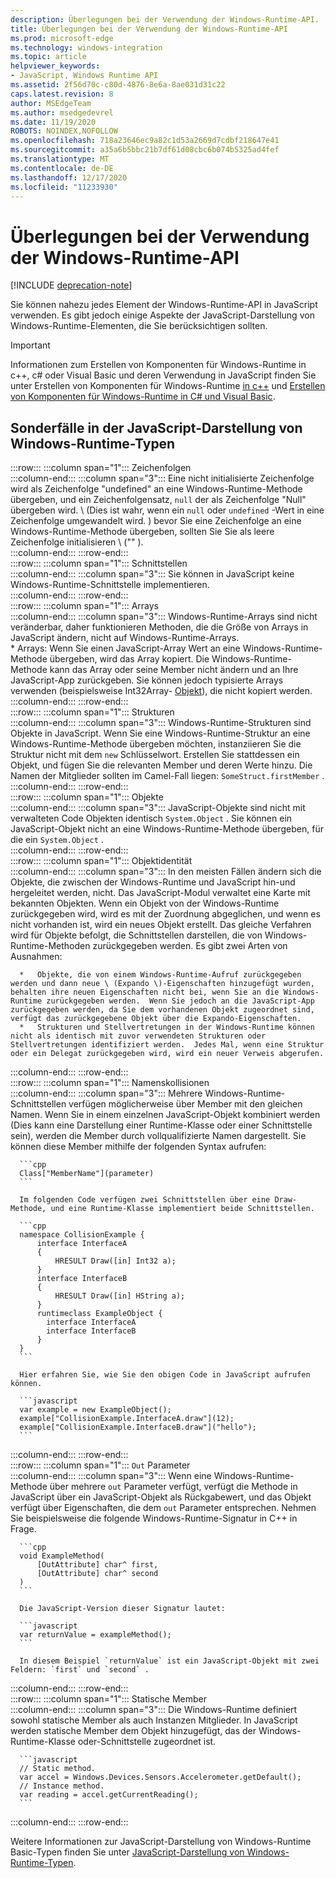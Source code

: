 ```yaml
---
description: Überlegungen bei der Verwendung der Windows-Runtime-API.
title: Überlegungen bei der Verwendung der Windows-Runtime-API
ms.prod: microsoft-edge
ms.technology: windows-integration
ms.topic: article
helpviewer_keywords:
- JavaScript, Windows Runtime API
ms.assetid: 2f56d70c-c80d-4876-8e6a-8ae031d31c22
caps.latest.revision: 8
author: MSEdgeTeam
ms.author: msedgedevrel
ms.date: 11/19/2020
ROBOTS: NOINDEX,NOFOLLOW
ms.openlocfilehash: 718a23646ec9a82c1d53a2669d7cdbf218647e41
ms.sourcegitcommit: a35a6b5bbc21b7df61d08cbc6b074b5325ad4fef
ms.translationtype: MT
ms.contentlocale: de-DE
ms.lasthandoff: 12/17/2020
ms.locfileid: "11233930"
---
```

# Überlegungen bei der Verwendung der Windows-Runtime-API  

[!INCLUDE [deprecation-note](../includes/legacy-edge-note.md)]  

Sie können nahezu jedes Element der Windows-Runtime-API in JavaScript verwenden.  Es gibt jedoch einige Aspekte der JavaScript-Darstellung von Windows-Runtime-Elementen, die Sie berücksichtigen sollten.  

> [!IMPORTANT]
> Informationen zum Erstellen von Komponenten für Windows-Runtime in c++, c# oder Visual Basic und deren Verwendung in JavaScript finden Sie unter Erstellen von Komponenten für Windows-Runtime [in c++][WindowsUwpComponentsCreatingCpp] und [Erstellen von Komponenten für Windows-Runtime in C# und Visual Basic][WindowsUwpComponentsCreatingCsharpVb].  

## Sonderfälle in der JavaScript-Darstellung von Windows-Runtime-Typen  

:::row:::
   :::column span="1":::
      Zeichenfolgen  
   :::column-end:::
   :::column span="3":::
      Eine nicht initialisierte Zeichenfolge wird als Zeichenfolge "undefined" an eine Windows-Runtime-Methode übergeben, und ein Zeichenfolgensatz, `null` der als Zeichenfolge "Null" übergeben wird.  \ (Dies ist wahr, wenn ein `null` oder `undefined` -Wert in eine Zeichenfolge umgewandelt wird. \) bevor Sie eine Zeichenfolge an eine Windows-Runtime-Methode übergeben, sollten Sie Sie als leere Zeichenfolge initialisieren \ ("" \).  
   :::column-end:::
:::row-end:::  
:::row:::
   :::column span="1":::
      Schnittstellen  
   :::column-end:::
   :::column span="3":::
      Sie können in JavaScript keine Windows-Runtime-Schnittstelle implementieren.  
   :::column-end:::
:::row-end:::  
:::row:::
   :::column span="1":::
      Arrays  
   :::column-end:::
   :::column span="3":::
      Windows-Runtime-Arrays sind nicht veränderbar, daher funktionieren Methoden, die die Größe von Arrays in JavaScript ändern, nicht auf Windows-Runtime-Arrays.  
      *   Arrays: Wenn Sie einen JavaScript-Array Wert an eine Windows-Runtime-Methode übergeben, wird das Array kopiert.  Die Windows-Runtime-Methode kann das Array oder seine Member nicht ändern und an Ihre JavaScript-App zurückgeben.  Sie können jedoch typisierte Arrays verwenden (beispielsweise Int32Array- [Objekt][MDNInt32array]\), die nicht kopiert werden.  
   :::column-end:::
:::row-end:::  
:::row:::
   :::column span="1":::
      Strukturen  
   :::column-end:::
   :::column span="3":::
      Windows-Runtime-Strukturen sind Objekte in JavaScript.  Wenn Sie eine Windows-Runtime-Struktur an eine Windows-Runtime-Methode übergeben möchten, instanziieren Sie die Struktur nicht mit dem `new` Schlüsselwort.  Erstellen Sie stattdessen ein Objekt, und fügen Sie die relevanten Member und deren Werte hinzu.  Die Namen der Mitglieder sollten im Camel-Fall liegen: `SomeStruct.firstMember` .  
   :::column-end:::
:::row-end:::  
:::row:::
   :::column span="1":::
      Objekte  
   :::column-end:::
   :::column span="3":::
      JavaScript-Objekte sind nicht mit verwalteten Code Objekten identisch `System.Object` .  Sie können ein JavaScript-Objekt nicht an eine Windows-Runtime-Methode übergeben, für die ein `System.Object` .  
   :::column-end:::
:::row-end:::  
:::row:::
   :::column span="1":::
      Objektidentität  
   :::column-end:::
   :::column span="3":::
      In den meisten Fällen ändern sich die Objekte, die zwischen der Windows-Runtime und JavaScript hin-und hergeleitet werden, nicht.  Das JavaScript-Modul verwaltet eine Karte mit bekannten Objekten.  Wenn ein Objekt von der Windows-Runtime zurückgegeben wird, wird es mit der Zuordnung abgeglichen, und wenn es nicht vorhanden ist, wird ein neues Objekt erstellt.  Das gleiche Verfahren wird für Objekte befolgt, die Schnittstellen darstellen, die von Windows-Runtime-Methoden zurückgegeben werden.  Es gibt zwei Arten von Ausnahmen:  
      
      *   Objekte, die von einem Windows-Runtime-Aufruf zurückgegeben werden und dann neue \ (Expando \)-Eigenschaften hinzugefügt wurden, behalten ihre neuen Eigenschaften nicht bei, wenn Sie an die Windows-Runtime zurückgegeben werden.  Wenn Sie jedoch an die JavaScript-App zurückgegeben werden, da Sie dem vorhandenen Objekt zugeordnet sind, verfügt das zurückgegebene Objekt über die Expando-Eigenschaften.  
      *   Strukturen und Stellvertretungen in der Windows-Runtime können nicht als identisch mit zuvor verwendeten Strukturen oder Stellvertretungen identifiziert werden.  Jedes Mal, wenn eine Struktur oder ein Delegat zurückgegeben wird, wird ein neuer Verweis abgerufen.  
   :::column-end:::
:::row-end:::  
:::row:::
   :::column span="1":::
      Namenskollisionen  
   :::column-end:::
   :::column span="3":::
      Mehrere Windows-Runtime-Schnittstellen verfügen möglicherweise über Member mit den gleichen Namen.  Wenn Sie in einem einzelnen JavaScript-Objekt kombiniert werden (Dies kann eine Darstellung einer Runtime-Klasse oder einer Schnittstelle sein), werden die Member durch vollqualifizierte Namen dargestellt.  Sie können diese Member mithilfe der folgenden Syntax aufrufen:  
      
      ```cpp
      Class["MemberName"](parameter)
      ```  
      
      Im folgenden Code verfügen zwei Schnittstellen über eine Draw-Methode, und eine Runtime-Klasse implementiert beide Schnittstellen.  
      
      ```cpp
      namespace CollisionExample {
          interface InterfaceA
          {
              HRESULT Draw([in] Int32 a);
          }
          interface InterfaceB
          {
              HRESULT Draw([in] HString a);
          }
          runtimeclass ExampleObject {
            interface InterfaceA
            interface InterfaceB
          }
      }
      ```  
      
      Hier erfahren Sie, wie Sie den obigen Code in JavaScript aufrufen können.  
      
      ```javascript
      var example = new ExampleObject();
      example["CollisionExample.InterfaceA.draw"](12);
      example["CollisionExample.InterfaceB.draw"]("hello");
      ```  
   :::column-end:::
:::row-end:::  
:::row:::
   :::column span="1":::
      `Out` Parameter  
   :::column-end:::
   :::column span="3":::
      Wenn eine Windows-Runtime-Methode über mehrere `out` Parameter verfügt, verfügt die Methode in JavaScript über ein JavaScript-Objekt als Rückgabewert, und das Objekt verfügt über Eigenschaften, die dem `out` Parameter entsprechen.  Nehmen Sie beispielsweise die folgende Windows-Runtime-Signatur in C++ in Frage.  
      
      ```cpp
      void ExampleMethod(
          [OutAttribute] char^ first,
          [OutAttribute] char^ second
      )
      ```  
      
      Die JavaScript-Version dieser Signatur lautet:  
      
      ```javascript
      var returnValue = exampleMethod();
      ```  
      
      In diesem Beispiel `returnValue` ist ein JavaScript-Objekt mit zwei Feldern: `first` und `second` .  
   :::column-end:::
:::row-end:::  
:::row:::
   :::column span="1":::
      Statische Member  
   :::column-end:::
   :::column span="3":::
      Die Windows-Runtime definiert sowohl statische Member als auch Instanzen Mitglieder.  In JavaScript werden statische Member dem Objekt hinzugefügt, das der Windows-Runtime-Klasse oder-Schnittstelle zugeordnet ist.  
      
      ```javascript
      // Static method.
      var accel = Windows.Devices.Sensors.Accelerometer.getDefault();
      // Instance method.
      var reading = accel.getCurrentReading();
      ```  
   :::column-end:::
:::row-end:::  
    
Weitere Informationen zur JavaScript-Darstellung von Windows-Runtime Basic-Typen finden Sie unter [JavaScript-Darstellung von Windows-Runtime-Typen][WindowsRuntimeJavascriptTypes].  

<!-- links -->  
 
[WindowsRuntimeJavascriptTypes]: ./javascript-representation-of-windows-runtime-types.md "JavaScript-Darstellung von Windows-Runtime-Typen | Microsoft docs"

[WindowsUwpComponentsCreatingCpp]: /windows/uwp/winrt-components/creating-windows-runtime-components-in-cpp "Komponenten für Windows-Runtime mit C++/CX | Microsoft docs"  
[WindowsUwpComponentsCreatingCsharpVb]: /windows/uwp/winrt-components/creating-windows-runtime-components-in-csharp-and-visual-basic "Komponenten für Windows-Runtime mit C# und Visual Basic | Microsoft docs"  

[MDNInt32array]: https://developer.mozilla.org/docs/Web/JavaScript/Reference/Global_Objects/Int32Array "Int32Array | MDN"  
